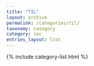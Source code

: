 ```yaml
---
title: "TIL"
layout: archive
permalink: /categories/til/
taxonomy: category
category: sec
entries_layout: list
---
```

{% include category-list.html %}